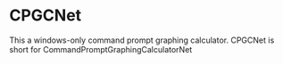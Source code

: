 ﻿# CPGCNet

This a windows-only command prompt graphing calculator.
CPGCNet is short for CommandPromptGraphingCalculatorNet
